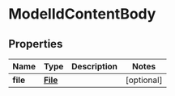 # ModelIdContentBody

## Properties
Name | Type | Description | Notes
------------ | ------------- | ------------- | -------------
**file** | [**File**](File.md) |  |  [optional]
